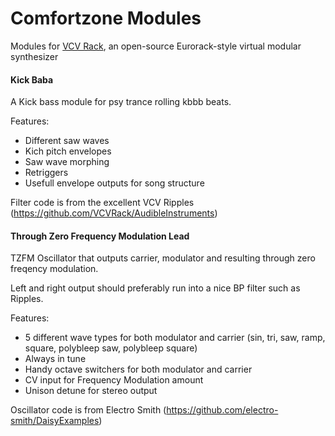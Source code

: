 # Comfortzone Modules 
Modules for [VCV Rack](https://github.com/VCVRack/Rack), an open-source Eurorack-style virtual modular synthesizer

#### <a name="kickbaba"></a> Kick Baba 

A Kick bass module for psy trance rolling kbbb beats.

Features:
 - Different saw waves
 - Kich pitch envelopes
 - Saw wave morphing
 - Retriggers
 - Usefull envelope outputs for song structure

Filter code is from the excellent VCV Ripples (https://github.com/VCVRack/AudibleInstruments)

#### <a name="tzfmlead"></a> Through Zero Frequency Modulation Lead 

TZFM Oscillator that outputs carrier, modulator and resulting through zero freqency modulation. 

Left and right output should preferably run into a nice BP filter such as Ripples.

Features:
 - 5 different wave types for both modulator and carrier (sin, tri, saw, ramp, square, polybleep saw, polybleep square)
 - Always in tune
 - Handy octave switchers for both modulator and carrier 
 - CV input for Frequency Modulation amount
 - Unison detune for stereo output

Oscillator code is from Electro Smith (https://github.com/electro-smith/DaisyExamples) 
